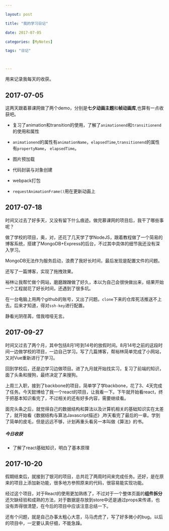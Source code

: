 ```yaml
---

layout: post

title: "我的学习日记"

date: 2017-07-05

categories: [MyNotes]

tags: "日记"



---
```




用来记录我每天的收获。

## 2017-07-05

这两天跟着慕课网做了两个demo，分别是**七夕动画主题**和**帧动画库**,也算有一点收获吧。

- 复习了animation和transition的使用，了解了``animationend``和``transitionend``的使用和属性

- ``animationend``的属性有``animationName``，``elapsedTime``,``transitionend``的属性有``propertyName``， ``elapsedTime``。

- 图片预加载

- 代码封装与对象创建

- webpack打包

- ``requestAnimationFrame()``用在更新动画上



## 2017-07-18



时间又过去了好多天，又没有留下什么痕迹。做完慕课网的项目后，我干了哪些事呢？

做了学校的项目，奥，对，还花了几天学了学NodeJS，跟着教程做了一个简易的博客系统，搭建了MongoDB+Express的后台，不过其中具体的细节我还没有深入学习。

MongoDB无法作为服务启动，浪费了我好长时间，最后发现是配置文件的问题。

还写了一篇博客，实现了拖拽效果。

裕林让我帮忙做个网站，磨磨蹭蹭做了好久，本以为自己会很快做出来，结果开始一个工程就花了好长时间，还遇到了很多坑。

在一台电脑上用两个github的账号，又出了问题。``clone``下来的仓库死活推送不上去。后来才知道，得对``ssh-key``进行配置。

静看光阴荏苒，借我喑哑无言。

## 2017-09-27
时间又过去了两个月，其中包括8月1号到14号的放假时间。8月14号之前的这段时间一边做学校的项目，一边自己学习。写了几篇博客，帮裕林简单完成了小网站，又对Vue重新进行了学习。

回到学校后，还是边学习边做项目。进了九月就开始找实习，复习了前端的知识，面了头条和搜狗，最终决定了来搜狗。

上周三入职，接到了backbone的项目，简单学了学backbone，花了3、4天完成了任务。今天懿博给了我一个react的项目，让我看一下。下午就开始看react，终于把基本知识看完了，不过相关的还有好多内容，需要继续看。

面完头条之后，就觉得自己的数据结构和算法以及计算机相关的基础知识实在太差了，就开始看《数据结构与算法Javascript描述》,昨天看完了最后的一章。学到了简单的皮毛，但是远远不够，计划再重头看另一本叫做《算法》的书。

##### 今日收获
- 了解了react基础知识，明白了基本原理

## 2017-10-20
假期结束后，就接到了银河的项目，总共花了两周时间来完成任务。还好，是在原来的项目上添加新功能，很多地方参照原来的代码，很容易能实现功能。

经过这个项目，对于React的使用更加熟练了，不过对于一个整体页面的**组件拆分**还欠缺经验和成熟的方法，对于数据是存放到store中还是通过props来传递，也没有弄得很清楚，在今后的项目中应该注意总结一下。

还有个问题，就是自己办事太粗心大意，马马虎虎了，写了好多微小的bug。以后的项目中，一定要认真仔细，不能急躁。

